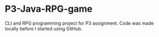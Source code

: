 # P3-Java-RPG-game
CLI and RPG programming project for P3 assignment.
Code was made locally before I started using GitHub.
